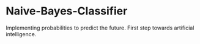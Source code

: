 # Naive-Bayes-Classifier
Implementing probabilities to predict the future. First step towards artificial intelligence.
